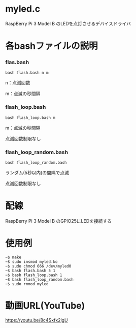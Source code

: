 # myled.c

RaspBerry Pi 3 Model B のLEDを点灯させるデバイスドライバ

# 各bashファイルの説明

### flas.bash
`bash flash.bash n m`

n：点滅回数

m：点滅の秒間隔

### flash_loop.bash
`bash flash_loop.bash m`

m：点滅の秒間隔

点滅回数制限なし

### flash_loop_random.bash
`bash flash_loop_random.bash`

ランダム(5秒以内)の間隔で点滅

点滅回数制限なし

# 配線
RaspBerry Pi 3 Model B のGPIO25にLEDを接続する


# 使用例
    ~$ make
    ~$ sudo insmod myled.ko
    ~$ sudo chmod 666 /dev/myled0
    ~$ bash flash.bash 5 1 
    ~$ bash flash_loop.bash 1
    ~$ bash flash_loop_random.bash
    ~$ sudo rmmod myled

# 動画URL(YouTube)
<https://youtu.be/8c4Sxfx2lgU>

